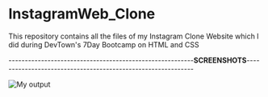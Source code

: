 # InstagramWeb_Clone
This repository contains all the files of my Instagram Clone Website which I did during DevTown's 7Day Bootcamp on HTML and CSS


---------------------------------------------------------**SCREENSHOTS**-------------------------------------------------------------

![My output](https://user-images.githubusercontent.com/116374216/210215250-1129cadb-960a-4ca9-97aa-028c5696cc5c.png)
